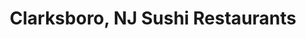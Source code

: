 ---
layout: city
title: Clarksboro, NJ Sushi Restaurants
permalink: /new-jersey/clarksboro/
stateAbbr: NJ
stateName: New Jersey
cityName: Clarksboro

---